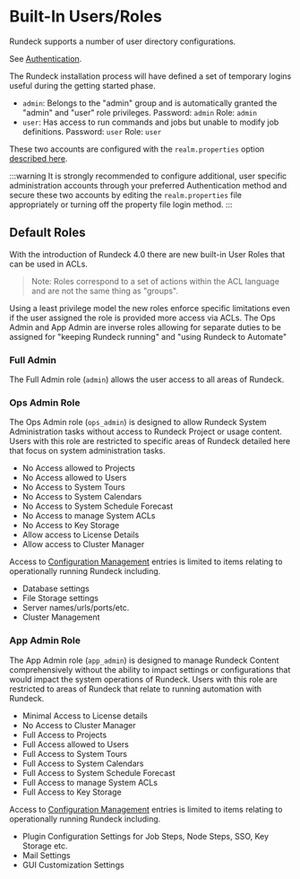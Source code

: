 # Built-In Users/Roles

Rundeck supports a number of user directory configurations.

See [Authentication](/administration/security/authentication.md).

The Rundeck installation process will have defined a set of temporary
logins useful during the getting started phase.

- `admin`: Belongs to the "admin" group and is automatically granted
  the "admin" and "user" role privileges. Password: `admin` Role: `admin`
- `user`: Has access to run commands and jobs but unable to modify job
  definitions. Password: `user` Role: `user`

These two accounts are configured with the `realm.properties` option [described here](/administration/security/authentication.md#propertyfileloginmodule).

:::warning
It is strongly recommended to configure additional, user specific administration accounts through your preferred Authentication method and secure these two accounts by editing the `realm.properties` file appropriately or turning off the property file login method.
:::

## Default Roles

With the introduction of Rundeck 4.0 there are new built-in User Roles that can be used in ACLs.  

> Note: Roles correspond to a set of actions within the ACL language and are not the same thing as "groups".

Using a least privilege model the new roles enforce specific limitations even if the user assigned the role is provided more access via ACLs.  The Ops Admin and App Admin are inverse roles allowing for separate duties to be assigned for "keeping Rundeck running" and "using Rundeck to Automate"

### Full Admin
The Full Admin role (`admin`) allows the user access to all areas of Rundeck.

### Ops Admin Role

The Ops Admin role (`ops_admin`) is designed to allow Rundeck System Administration tasks without access to Rundeck Project or usage content.  Users with this role are restricted to specific areas of Rundeck detailed here that focus on system administration tasks.

- No Access allowed to Projects
- No Access allowed to Users
- No Access to System Tours
- No Access to System Calendars
- No Access to System Schedule Forecast
- No Access to manage System ACLs
- No Access to Key Storage
- Allow access to License Details
- Allow access to Cluster Manager

Access to [Configuration Management](/manual/configuration-mgmt/configmgmt.md) entries is limited to items relating to operationally running Rundeck including.
- Database settings
- File Storage settings
- Server names/urls/ports/etc.
- Cluster Management

### App Admin Role

The App Admin role (`app_admin`) is designed to manage Rundeck Content comprehensively without the ability to impact settings or configurations that would impact the system operations of Rundeck.  Users with this role are restricted to areas of Rundeck that relate to running automation with Rundeck.

- Minimal Access to License details
- No Access to Cluster Manager
- Full Access to Projects
- Full Access allowed to Users
- Full Access to System Tours
- Full Access to System Calendars
- Full Access to System Schedule Forecast
- Full Access to manage System ACLs
- Full Access to Key Storage

Access to [Configuration Management](/manual/configuration-mgmt/configmgmt.md) entries is limited to items relating to operationally running Rundeck including.
- Plugin Configuration Settings for Job Steps, Node Steps, SSO, Key Storage etc.
- Mail Settings
- GUI Customization Settings
